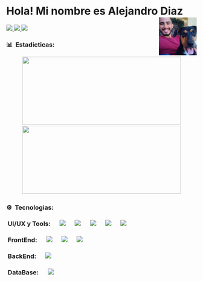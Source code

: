 # Hola! Mi nombre es Alejandro Diaz  <img src="https://media.giphy.com/media/hvRJCLFzcasrR4ia7z/giphy.gif" width="35" alt=""> <img align="right" heigth="100" width="100" src="https://github.com/Dev-Alejo/Dev-Alejo/blob/main/mailo.jpeg" />

<div>
  <a id="Instagram" href="https://www.instagram.com/ale.jdb/" target="_blank" rel="noopener noreferrer">
    <img src="https://img.shields.io/badge/Instagram-E4405F?style=for-the-badge&logo=instagram&logoColor=white"/>
  </a>
  <a id="Stack_Overflow" href="https://es.stackoverflow.com/users/308307/dev-alejo" target="_blank" rel="noopener noreferrer">
    <img src="https://img.shields.io/badge/Stack_Overflow-FE7A16?style=for-the-badge&logo=stack-overflow&logoColor=white"/>
  </a>
  <a id="LinkedIn" href="https://www.linkedin.com/in/alejandro-diaz-444746252/" target="_blank" rel="noopener noreferrer">
    <img src="https://img.shields.io/badge/LinkedIn-0077B5?style=for-the-badge&logo=linkedin&logoColor=white"/>
  </a>
</div>

### 📊 &nbsp;Estadicticas:

<div align="center">
  <a href="https://github.com/Dev-Alejo">
    <img height="180em" width="420em" src="https://github-readme-stats.vercel.app/api?username=Dev-Alejo&show_icons=true&theme=transparent"/>  
    <img height="180em" width="420em" src="https://github-readme-stats.vercel.app/api/top-langs/?username=Dev-Alejo&layout=compact&theme=transparent"/>
  </a>
</div>

### ⚙️ &nbsp;Tecnologias:

### &nbsp;UI/UX y Tools: &emsp; <img heigth="15" width="25" src="https://cdn.jsdelivr.net/gh/devicons/devicon/icons/git/git-original.svg" /> &emsp; <img heigth="15" width="25" src="https://i.postimg.cc/SNC7CYCJ/github.png"/> &emsp; <img heigth="15" width="25" src="https://cdn.jsdelivr.net/gh/devicons/devicon/icons/vscode/vscode-original.svg" /> &emsp; <img heigth="15" width="25" src="https://cdn.jsdelivr.net/gh/devicons/devicon/icons/figma/figma-original.svg" /> &emsp; <img heigth="15" width="25" src="https://upload.wikimedia.org/wikipedia/commons/4/45/Notion_app_logo.png" /> 

### &nbsp;FrontEnd: &emsp; <img heigth="15" width="25" src="https://cdn.jsdelivr.net/gh/devicons/devicon/icons/html5/html5-original.svg" /> &emsp; <img heigth="15" width="25" src="https://cdn.jsdelivr.net/gh/devicons/devicon/icons/css3/css3-original.svg" /> &emsp; <img heigth="15" width="25" src="https://cdn.jsdelivr.net/gh/devicons/devicon/icons/javascript/javascript-original.svg" />

### &nbsp;BackEnd: &emsp; <img heigth="20" width="30" src="https://cdn.jsdelivr.net/gh/devicons/devicon/icons/php/php-original.svg" />

### &nbsp;DataBase: &emsp; <img heigth="20" width="30" src="https://cdn.jsdelivr.net/gh/devicons/devicon/icons/mysql/mysql-original-wordmark.svg" />
